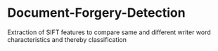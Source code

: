 # Document-Forgery-Detection
Extraction of SIFT features to compare same and different writer word characteristics and thereby classification
